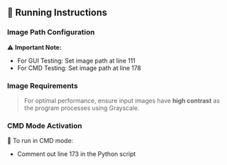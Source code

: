 ## 🚀 Running Instructions

### Image Path Configuration
⚠️ **Important Note:**
- For GUI Testing: Set image path at line 111
- For CMD Testing: Set image path at line 178

### Image Requirements
> For optimal performance, ensure input images have **high contrast** as the program processes using Grayscale.

### CMD Mode Activation
📝 To run in CMD mode:
- Comment out line 173 in the Python script
